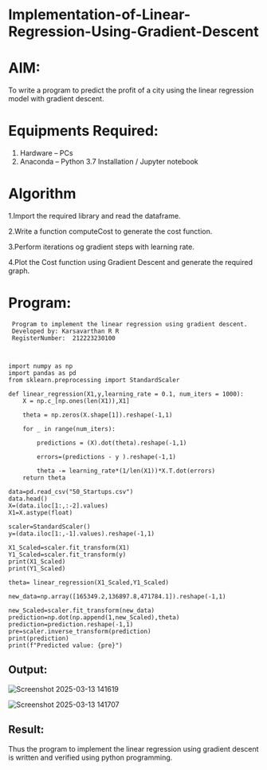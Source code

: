 # Implementation-of-Linear-Regression-Using-Gradient-Descent

# AIM:
To write a program to predict the profit of a city using the linear regression model with gradient descent.

# Equipments Required:
1. Hardware – PCs
2. Anaconda – Python 3.7 Installation / Jupyter notebook

# Algorithm
1.Import the required library and read the dataframe.

2.Write a function computeCost to generate the cost function.

3.Perform iterations og gradient steps with learning rate.

4.Plot the Cost function using Gradient Descent and generate the required graph.

# Program:
```
 Program to implement the linear regression using gradient descent.
 Developed by: Karsavarthan R R
 RegisterNumber:  212223230100



import numpy as np
import pandas as pd
from sklearn.preprocessing import StandardScaler

def linear_regression(X1,y,learning_rate = 0.1, num_iters = 1000):
    X = np.c_[np.ones(len(X1)),X1]
    
    theta = np.zeros(X.shape[1]).reshape(-1,1)
    
    for _ in range(num_iters):
        
        predictions = (X).dot(theta).reshape(-1,1)
        
        errors=(predictions - y ).reshape(-1,1)
        
        theta -= learning_rate*(1/len(X1))*X.T.dot(errors)
    return theta

data=pd.read_csv("50_Startups.csv")
data.head()
X=(data.iloc[1:,:-2].values)
X1=X.astype(float)

scaler=StandardScaler()
y=(data.iloc[1:,-1].values).reshape(-1,1)

X1_Scaled=scaler.fit_transform(X1)
Y1_Scaled=scaler.fit_transform(y)
print(X1_Scaled)
print(Y1_Scaled)

theta= linear_regression(X1_Scaled,Y1_Scaled)

new_data=np.array([165349.2,136897.8,471784.1]).reshape(-1,1)

new_Scaled=scaler.fit_transform(new_data)
prediction=np.dot(np.append(1,new_Scaled),theta)
prediction=prediction.reshape(-1,1)
pre=scaler.inverse_transform(prediction)
print(prediction)
print(f"Predicted value: {pre}")
```

## Output:
![Screenshot 2025-03-13 141619](https://github.com/user-attachments/assets/cbbff262-6f65-4803-a85b-bebb28fc0779)

![Screenshot 2025-03-13 141707](https://github.com/user-attachments/assets/8319838a-89f5-42e5-a738-11c6cc62919b)


## Result:
Thus the program to implement the linear regression using gradient descent is written and verified using python programming.
